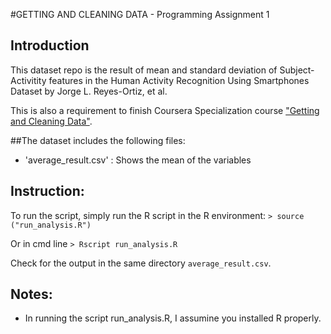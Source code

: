 #GETTING AND CLEANING DATA - Programming Assignment 1

## Introduction

This dataset repo is the result of mean and standard deviation of Subject-Activitity features in the Human Activity Recognition Using Smartphones Dataset by Jorge L. Reyes-Ortiz, et al.

This is also a requirement to finish Coursera Specialization course ["Getting and Cleaning Data"](https://class.coursera.org/getdata-016).

##The dataset includes the following files:

- 'average_result.csv' : Shows the mean of the variables

## Instruction:

To run the script, simply run the R script in the R environment:
	`> source ("run_analysis.R")`

Or in cmd line
	`> Rscript run_analysis.R`

Check for the output in the same directory `average_result.csv`.

## Notes: 
- In running the script run_analysis.R, I assumine you installed R properly.

